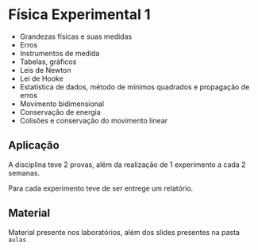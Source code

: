 # Física Experimental 1

* Grandezas físicas e suas medidas
* Erros
* Instrumentos de medida
* Tabelas, gráficos
* Leis de Newton
* Lei de Hooke
* Estatística de dados, método de mínimos quadrados e propagação de erros
* Movimento bidimensional
* Conservação de energia
* Colisões e conservação do movimento linear

## Aplicação

A disciplina teve 2 provas, além da realização de 1 experimento a cada 2 semanas.

Para cada experimento teve de ser entrege um relatório. 

## Material

Material presente nos laboratórios, além dos slides presentes na pasta `aulas`